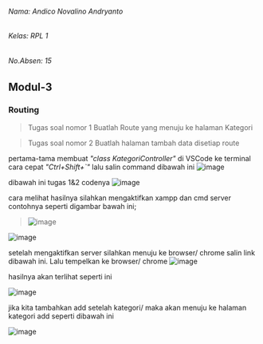 ###### Nama: Andico Novalino Andryanto
###### Kelas: RPL 1
###### No.Absen: 15
## Modul-3
### Routing

> Tugas soal nomor 1 Buatlah Route yang menuju ke halaman Kategori

> Tugas soal nomor 2 Buatlah halaman tambah data disetiap route

pertama-tama membuat *"class KategoriController"* di VSCode ke terminal cara cepat *"Ctrl+Shift+`"* lalu salin command dibawah ini
![image](https://user-images.githubusercontent.com/91455522/182106927-28e5bdee-3dbc-4d0a-84e6-f435f8b41942.png)

dibawah ini tugas 1&2 codenya
![image](https://user-images.githubusercontent.com/91455522/182107077-8cfefdb4-1979-482d-9895-5e6571cb883d.png)

cara melihat hasilnya silahkan mengaktifkan xampp dan cmd server contohnya seperti digambar bawah ini;

>![image](https://user-images.githubusercontent.com/109929687/182095743-8aa2f45b-32ec-4faa-858e-963ee0767f61.png)

![image](https://user-images.githubusercontent.com/91455522/182107329-a634878a-1051-4753-ba7d-f6820f8146d7.png)

setelah mengaktifkan server silahkan menuju ke browser/ chrome salin link dibawah ini. Lalu tempelkan ke browser/ chrome
![image](https://user-images.githubusercontent.com/91455522/182107481-833ecc52-0fa0-4f17-b5ff-95d3f64735ac.png)

hasilnya akan terlihat seperti ini

![image](https://user-images.githubusercontent.com/91455522/182107987-63b39d08-d23b-405f-8cc2-30204850e112.png)

jika kita tambahkan add setelah kategori/ maka akan menuju ke halaman kategori add seperti dibawah ini

![image](https://user-images.githubusercontent.com/91455522/182108139-54306e80-664a-4174-ad2f-3a0a45799ff8.png)

